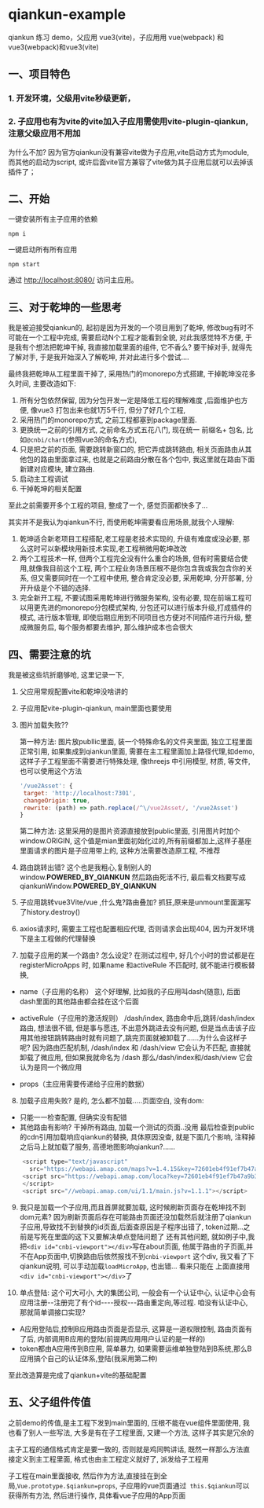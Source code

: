 # qiankun-example

qiankun 练习 demo，父应用 vue3(vite)，子应用用 vue(webpack) 和 vue3(webpack)和vue3(vite)

## 一、项目特色
### 1. 开发环境，父级用vite秒级更新，
### 2. 子应用也有为vite的vite加入子应用需使用vite-plugin-qiankun, 注意父级应用不用加
为什么不加?
因为官方qiankun没有兼容vite做为子应用,vite启动方式为module, 而其他的启动为script, 或许后面vite官方兼容了vite做为其子应用后就可以去掉该插件了；

## 二、开始
一键安装所有主子应用的依赖
```
npm i
```

一键启动所有所有应用
```
npm start
```
通过 [http://localhost:8080/](http://localhost:8080/) 访问主应用。

## 三、对于乾坤的一些思考

我是被迫接受qiankun的, 起初是因为开发的一个项目用到了乾坤,  修改bug有时不可能在一个工程中完成, 需要启动N个工程才能看到全貌, 对此我感觉特不方便, 于是我有个想法把乾坤干掉, 我直接加载里面的组件, 它不香么? 要干掉对手, 就得先了解对手, 于是我开始深入了解乾坤, 并对此进行多个尝试....

最终我把乾坤从工程里面干掉了, 采用热门的monorepo方式搭建, 干掉乾坤没花多久时间, 主要改造如下:
1. 所有分包依然保留, 因为分包开发一定是降低工程的理解难度 ,后面维护也方便,  像vue3 打包出来也就1万5千行, 但分了好几个工程,
2. 采用热门的monorepo方式, 之前工程都塞到package里面.
3. 更换统一之前的引用方式, 之前命名方式五花八门, 现在统一 前缀名+ 包名, 比如`@cnbi/chart`(参照vue3的命名方式),
4. 只是把之前的页面, 需要跳转新窗口的, 把它弄成跳转路由, 相关页面路由从其他包的路由里面拿过来, 也就是之前路由分散在各个包中, 我这里就在路由下面新建对应模块, 建立路由.
5. 启动主工程调试
6. 干掉乾坤的相关配置

至此之前需要开多个工程的项目, 整成了一个, 感觉页面都快多了...

其实并不是我认为qiankun不行, 而使用乾坤需要看应用场景,就我个人理解:
 1. 乾坤适合新老项目工程搭配,老工程是老技术实现的, 升级有难度或没必要, 那么这时可以新模块用新技术实现,老工程稍微用乾坤改改
 2. 两个工程技术一样, 但两个工程完全没有什么重合的场景, 但有时需要结合使用,就像我目前这个工程, 两个工程业务场景压根不是你包含我或我包含你的关系, 但又需要同时在一个工程中使用, 整合肯定没必要, 采用乾坤,  分开部署, 分开升级是个不错的选择.
 3. 完全新开工程, 不要试图采用乾坤进行微服务架构, 没有必要, 现在前端工程可以用更先进的monorepo分包模式架构, 分包还可以进行版本升级,打成插件的模式, 进行版本管理, 即使后期应用到不同项目也方便对不同插件进行升级, 整成微服务后, 每个服务都要去维护, 那么维护成本也会很大

## 四、需要注意的坑
我是被这些坑折磨够呛, 这里记录一下,
1.  父应用常规配置vite和乾坤没啥讲的

2. 子应用配vite-plugin-qiankun, main里面也要使用

3. 图片加载失败??

   第一种方法: 图片放publlic里面, 装一个特殊命名的文件夹里面, 独立工程里面正常引用, 如果集成到qiankun里面, 需要在主工程里面加上路径代理,如demo, 这样子子工程里面不需要进行特殊处理, 像threejs 中引用模型, 材质, 等文件, 也可以使用这个方法
   ```js
   '/vue2Asset': {
    target: 'http://localhost:7301',
    changeOrigin: true,
    rewrite: (path) => path.replace(/^\/vue2Asset/, '/vue2Asset')
   }
   ```

    第二种方法: 这里采用的是图片资源直接放到public里面, 引用图片时加个window.ORIGIN, 这个值是mian里面初始化过的,所有前缀都加上,这样子基座里面请求的图片是子应用带上的, 这种方法需要改造原工程, 不推荐

4. 路由跳转出错? 这个也是我粗心,复制别人的 window.__POWERED_BY_QIANKUN__ 然后路由死活不行, 最后看文档要写成qiankunWindow.__POWERED_BY_QIANKUN__

5. 子应用跳转vue3Vite/vue ,什么鬼?路由叠加? 抓狂,原来是unmount里面漏写了history.destroy()

6. axios请求时, 需要主工程也配置相应代理, 否则请求会出现404, 因为开发环境下是主工程做的代理替换

7. 加载子应用的某一个路由? 怎么设定? 在测试过程中, 好几个小时的尝试都是在registerMicroApps 时, 如果name 和activeRule 不匹配时, 就不能进行模板替换,
- name（子应用的名称） 这个好理解, 比如我的子应用叫dash(随意), 后面dash里面的其他路由都会挂在这个后面

- activeRule（子应用的激活规则） /dash/index, 路由命中后,跳转/dash/index路由, 想法很不错, 但是事与愿违, 不出意外跳进去没有问题, 但是当点击该子应用其他按钮跳转路由时就有问题了,跳完页面就被卸载了......为什么会这样子呢? 因为路由匹配机制, /dash/index  和 /dash/view 它会认为不匹配, 直接就卸载了微应用, 但如果我就命名为 /dash   那么/dash/index和/dash/view 它会认为是同一个微应用
- props（主应用需要传递给子应用的数据）

8. 加载子应用失败? 是的, 怎么都不加载.....页面空白, 没有dom:

- 只能一一检查配置, 但确实没有配错
- 其他路由有影响? 干掉所有路由, 加载一个测试的页面..没用
最后检查到public的cdn引用加载响应qiankun的替换, 具体原因没查, 就是下面几个影响, 注释掉之后马上就加载了服务, 高德地图影响qiankun?......
```js
    <script type="text/javascript"
      src="https://webapi.amap.com/maps?v=1.4.15&key=72601eb4f91ef7b47a9b31163e10e37f"></script>
    <script src="https://webapi.amap.com/loca?key=72601eb4f91ef7b47a9b31163e10e37f&v=1.3.2">
    </script>
    <script src="//webapi.amap.com/ui/1.1/main.js?v=1.1.1"></script>
```
9. 我只是加载一个子应用,而且首屏就要加载, 这时候刷新页面存在乾坤找不到dom元素? 因为刷新页面后存在可能路由页面还没加载然后就注册了qiankun子应用,导致找不到替换的id页面,后面查原因是子程序出错了, token过期...之前是写死在里面的这下又要解决单点登陆问题了
还有其他问题, 就如例子中,我把`<div id="cnbi-viewport"></div>`写在about页面, 他属于路由的子页面,并不在App页面中,切换路由后依然报找不到`cnbi-viewport` 这个div,  我又看了下qiankun说明, 可以手动加载`loadMicroApp`, 也出错... 看来只能在 <router-view></router-view> 上面直接用`<div id="cnbi-viewport"></div>`了


10. 单点登陆: 这个可大可小, 大的集团公司, 一般会有一个认证中心, 认证中心会有应用注册--注册完了有个id----授权---路由重定向,等过程. 咱没有认证中心, 那就简单调接口实现?
- A应用登陆后,控制B应用路由页面是否显示, 这算是一道权限控制, 路由页面有了后, 内部调用B应用的登陆(前提两应用用户认证的是一样的)
- token都由A应用传到B应用, 简单暴力, 如果需要运维单独登陆到B系统,那么B应用搞个自己的认证体系,登陆(我采用第二种)

至此改造算是完成了qiankun+vite的基础配置


## 五、父子组件传值
之前demo的传值,是主工程下发到main里面的, 压根不能在vue组件里面使用, 我也看了别人一些写法, 大多是有在子工程里面, 又建一个方法, 这样子其实是冗余的

 主子工程的通信格式肯定是要一致的, 否则就是鸡同鸭讲话, 既然一样那么方法直接定义到主工程里面, 格式也由主工程定义就好了, 派发给子工程用

  子工程在main里面接收, 然后作为方法,直接挂在到全局,`Vue.prototype.$qiankun=props`,  子应用的vue页面通过` this.$qiankun`可以获得所有方法, 然后进行操作, 具体看vue子应用的App页面
